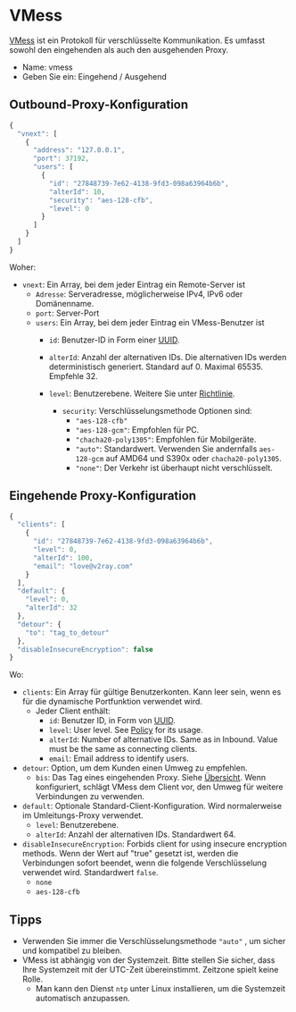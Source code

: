 # VMess

[VMess](https://www.v2ray.com/eng/protocols/vmess.html) ist ein Protokoll für verschlüsselte Kommunikation. Es umfasst sowohl den eingehenden als auch den ausgehenden Proxy.

* Name: vmess
* Geben Sie ein: Eingehend / Ausgehend

## Outbound-Proxy-Konfiguration

```javascript
{
  "vnext": [
    {
      "address": "127.0.0.1",
      "port": 37192,
      "users": [
        {
          "id": "27848739-7e62-4138-9fd3-098a63964b6b",
          "alterId": 10,
          "security": "aes-128-cfb",
          "level": 0
        }
      ]
    }
  ]
}
```

Woher:

* `vnext`: Ein Array, bei dem jeder Eintrag ein Remote-Server ist 
  * `Adresse`: Serveradresse, möglicherweise IPv4, IPv6 oder Domänenname.
  * `port`: Server-Port
  * `users`: Ein Array, bei dem jeder Eintrag ein VMess-Benutzer ist 
    * `id`: Benutzer-ID in Form einer [UUID](https://en.wikipedia.org/wiki/Universally_unique_identifier).
    * `alterId`: Anzahl der alternativen IDs. Die alternativen IDs werden deterministisch generiert. Standard auf 0. Maximal 65535. Empfehle 32.
    * `level`: Benutzerebene. Weitere Sie unter [ Richtlinie](../Policy.md).</li> 
      
      * `security`: Verschlüsselungsmethode Optionen sind: 
        * `"aes-128-cfb"`
        * `"aes-128-gcm"`: Empfohlen für PC.
        * `"chacha20-poly1305"`: Empfohlen für Mobilgeräte.
        * `"auto"`: Standardwert. Verwenden Sie andernfalls `aes-128-gcm` auf AMD64 und S390x oder `chacha20-poly1305`.
        * `"none"`: Der Verkehr ist überhaupt nicht verschlüsselt.</ul></li> </ul></li> </ul> 
      
      ## Eingehende Proxy-Konfiguration
      
      ```javascript
      {
        "clients": [
          {
            "id": "27848739-7e62-4138-9fd3-098a63964b6b",
            "level": 0,
            "alterId": 100,
            "email": "love@v2ray.com"
          }
        ],
        "default": {
          "level": 0,
          "alterId": 32
        },
        "detour": {
          "to": "tag_to_detour"
        },
        "disableInsecureEncryption": false
      }
      ```
      
      Wo:
      
      * `clients`: Ein Array für gültige Benutzerkonten. Kann leer sein, wenn es für die dynamische Portfunktion verwendet wird. 
        * Jeder Client enthält: 
          * `id`: Benutzer ID, in Form von [UUID](https://en.wikipedia.org/wiki/Universally_unique_identifier).
          * `level`: User level. See [Policy](../policy.md) for its usage.
          * `alterId`: Number of alternative IDs. Same as in Inbound. Value must be the same as connecting clients.
          * `email`: Email address to identify users.
      * `detour`: Option, um dem Kunden einen Umweg zu empfehlen. 
        * `bis`: Das Tag eines eingehenden Proxy. Siehe [Übersicht](../02_protocols.md). Wenn konfiguriert, schlägt VMess dem Client vor, den Umweg für weitere Verbindungen zu verwenden.
      * `default`: Optionale Standard-Client-Konfiguration. Wird normalerweise im Umleitungs-Proxy verwendet. 
        * `level`: Benutzerebene.
        * `alterId`: Anzahl der alternativen IDs. Standardwert 64.
      * `disableInsecureEncryption`: Forbids client for using insecure encryption methods. Wenn der Wert auf "true" gesetzt ist, werden die Verbindungen sofort beendet, wenn die folgende Verschlüsselung verwendet wird. Standardwert `false`. 
        * `none`
        * `aes-128-cfb`
      
      ## Tipps
      
      * Verwenden Sie immer die Verschlüsselungsmethode `"auto"` , um sicher und kompatibel zu bleiben.
      * VMess ist abhängig von der Systemzeit. Bitte stellen Sie sicher, dass Ihre Systemzeit mit der UTC-Zeit übereinstimmt. Zeitzone spielt keine Rolle. 
        * Man kann den Dienst `ntp` unter Linux installieren, um die Systemzeit automatisch anzupassen.